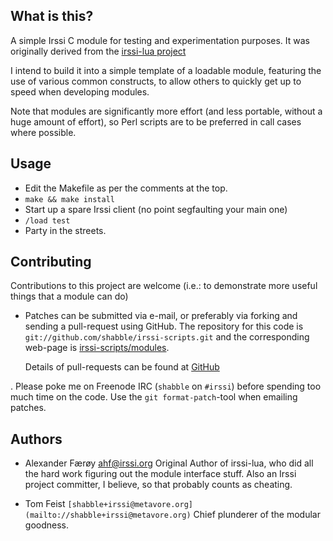 ## What is this?

A simple Irssi C module for testing and experimentation purposes.
It was originally derived from the
[irssi-lua project](https://github.com/ahf/irssi-lua)

I intend to build it into a simple template of a loadable module, featuring
the use of various common constructs, to allow others to quickly get
up to speed when developing modules.

Note that modules are significantly more effort (and less portable, without
a huge amount of effort), so Perl scripts are to be preferred in call cases
where possible.

## Usage

* Edit the Makefile as per the comments at the top.
* `make && make install`
* Start up a spare Irssi client (no point segfaulting your main one)
* `/load test`
* Party in the streets.

## Contributing

Contributions to this project are welcome (i.e.: to demonstrate more useful
things that a module can do)

 * Patches can be submitted via e-mail, or preferably via forking
   and sending a pull-request using GitHub.  The repository for this
   code is `git://github.com/shabble/irssi-scripts.git` and the
   corresponding web-page is
   [irssi-scripts/modules](https://github.com/shabble/irssi-scripts/modules).
   
   Details of pull-requests can be found at
   [GitHub](http://help.github.com/pull-requests/)
   
 . Please poke me on Freenode IRC (`shabble` on `#irssi`) before
   spending too much time on the code. Use the `git format-patch`-tool when
   emailing patches.

## Authors

 * Alexander Færøy <ahf@irssi.org>
     Original Author of irssi-lua, who did all the hard work figuring
     out the module interface stuff.  Also an Irssi project committer, I
     believe, so that probably counts as cheating.

 * Tom Feist `[shabble+irssi@metavore.org](mailto://shabble+irssi@metavore.org)`
     Chief plunderer of the modular goodness.
 

